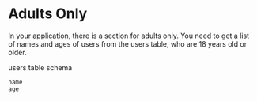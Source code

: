 # Adults Only

In your application, there is a section for adults only. You need to get a list of names and ages of users from the users table, who are 18 years old or older.

users table schema

    name
    age
